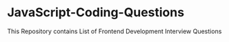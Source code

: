 # JavaScript-Coding-Questions
This Repository contains List of Frontend Development Interview Questions
